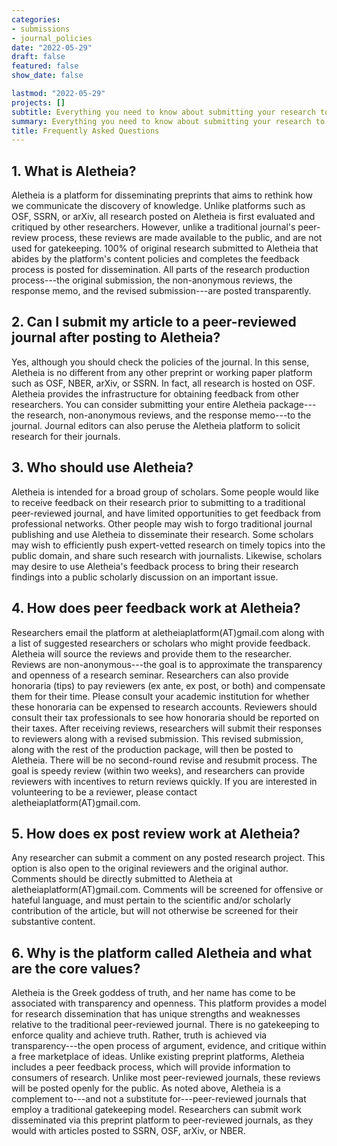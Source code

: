 ```yaml
---
categories:
- submissions
- journal_policies
date: "2022-05-29"
draft: false
featured: false
show_date: false

lastmod: "2022-05-29"
projects: []
subtitle: Everything you need to know about submitting your research to *Aletheia*.
summary: Everything you need to know about submitting your research to *Aletheia*.
title: Frequently Asked Questions
---
```


## 1. What is Aletheia? 

Aletheia is a platform for disseminating preprints that aims to rethink how we communicate the discovery of knowledge. Unlike platforms such as OSF, SSRN, or arXiv, all research posted on Aletheia is first evaluated and critiqued by other researchers. However, unlike a traditional journal's peer-review process, these reviews are made available to the public, and are not used for gatekeeping. 100\% of original research submitted to Aletheia that abides by the platform's content policies and completes the feedback process is posted for dissemination. All parts of the research production process---the original submission, the non-anonymous reviews, the response memo, and the revised submission---are posted transparently. 


## 2. Can I submit my article to a peer-reviewed journal after posting to Aletheia?

Yes, although you should check the policies of the journal. In this sense, Aletheia is no different from any other preprint or working paper platform such as OSF, NBER, arXiv, or SSRN. In fact, all research is hosted on OSF. Aletheia provides the infrastructure for obtaining feedback from other researchers. You can consider submitting your entire Aletheia package---the research, non-anonymous reviews, and the response memo---to the journal. Journal editors can also peruse the Aletheia platform to solicit research for their journals.

## 3. Who should use Aletheia?

Aletheia is intended for a broad group of scholars. Some people would like to receive feedback on their research prior to submitting to a traditional peer-reviewed journal, and have limited opportunities to get feedback from professional networks. Other people may wish to forgo traditional journal publishing and use Aletheia to disseminate their research. Some scholars may wish to efficiently push expert-vetted research on timely topics into the public domain, and share such research with journalists. Likewise, scholars may desire to use Aletheia's feedback process to bring their research findings into a public scholarly discussion on an important issue.

## 4. How does peer feedback work at Aletheia?

Researchers email the platform at aletheiaplatform(AT)gmail.com along with a list of suggested researchers or scholars who might provide feedback. Aletheia will source the reviews and provide them to the researcher. Reviews are non-anonymous---the goal is to approximate the transparency and openness of a research seminar. Researchers can also provide honoraria (tips) to pay reviewers (ex ante, ex post, or both) and compensate them for their time. Please consult your academic institution for whether these honoraria can be expensed to research accounts. Reviewers should consult their tax professionals to see how honoraria should be reported on their taxes. After receiving reviews, researchers will submit their responses to reviewers along with a revised submission. This revised submission, along with the rest of the production package, will then be posted to Aletheia. There will be no second-round revise and resubmit process. The goal is speedy review (within two weeks), and researchers can provide reviewers with incentives to return reviews quickly. If you are interested in volunteering to be a reviewer, please contact aletheiaplatform(AT)gmail.com.

## 5. How does ex post review work at Aletheia?

Any researcher can submit a comment on any posted research project. This option is also open to the original reviewers and the original author. Comments should be directly submitted to Aletheia at aletheiaplatform(AT)gmail.com. Comments will be screened for offensive or hateful language, and must pertain to the scientific and/or scholarly contribution of the article, but will not otherwise be screened for their substantive content.

## 6. Why is the platform called Aletheia and what are the core values?

Aletheia is the Greek goddess of truth, and her name has come to be associated with transparency and openness. This platform provides a model for research dissemination that has unique strengths and weaknesses relative to the traditional peer-reviewed journal. There is no gatekeeping to enforce quality and achieve truth. Rather, truth is achieved via transparency---the open process of argument, evidence, and critique within a free marketplace of ideas. Unlike existing preprint platforms, Aletheia includes a peer feedback process, which will provide information to consumers of research. Unlike most peer-reviewed journals, these reviews will be posted openly for the public. As noted above, Aletheia is a complement to---and not a substitute for---peer-reviewed journals that employ a traditional gatekeeping model. Researchers can submit work disseminated via this preprint platform to peer-reviewed journals, as they would with articles posted to SSRN, OSF, arXiv, or NBER.
